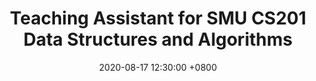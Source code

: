 ---
title: Teaching Assistant for SMU CS201 Data Structures and Algorithms
date: 2020-08-17 12:30:00 +0800
---